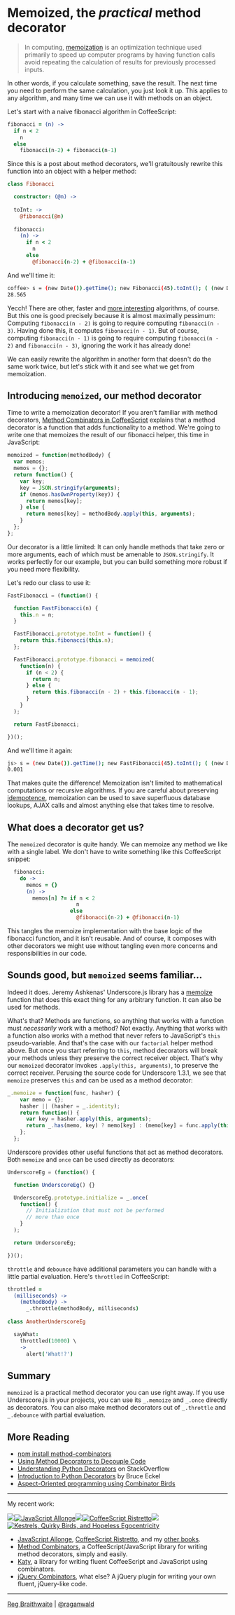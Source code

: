 Memoized, the *practical* method decorator
=========================================

> In computing, [memoization] is an optimization technique used primarily to speed up computer programs by having function calls avoid repeating the calculation of results for previously processed inputs.

[memoization]: https://en.wikipedia.org/wiki/Memoization

In other words, if you calculate something, save the result. The next time you need to perform the same calculation, you just look it up. This applies to any algorithm, and many time we can use it with methods on an object.

Let's start with a naive fibonacci algorithm in CoffeeScript:

```coffeescript
fibonacci = (n) ->
  if n < 2
    n
  else
    fibonacci(n-2) + fibonacci(n-1)
```

Since this is a post about method decorators, we'll gratuitously rewrite this function into an object with a helper method:

```coffeescript
class Fibonacci

  constructor: (@n) ->
  
  toInt: ->
    @fibonacci(@n)
  
  fibonacci:
    (n) ->
      if n < 2
        n
      else
        @fibonacci(n-2) + @fibonacci(n-1)
```
    
And we'll time it:
      
```bash
coffee> s = (new Date()).getTime(); new Fibonacci(45).toInt(); ( (new Date()).getTime() - s ) / 1000
28.565
```

Yecch! There are other, faster and [more interesting][matrix] algorithms, of course. But this one is good precisely because it is almost maximally pessimum: Computing `fibonacci(n - 2)` is going to require computing `fibonacci(n - 3)`. Having done this, it computes `fibonacci(n - 1)`. But of course, computing `fibonacci(n - 1)` is going to require computing `fibonacci(n - 2)` and `fibonacci(n - 3)`, ignoring the work it has already done!

[matrix]: https://github.com/raganwald/homoiconic/blob/master/2008-12-12/fibonacci.md "A program to compute the nth Fibonacci number"

We can easily rewrite the algorithm in another form that doesn't do the same work twice, but let's stick with it and see what we get from memoization. 

Introducing `memoized`, our method decorator
--------------------------------------------

Time to write a memoization decorator! If you aren't familiar with method decorators, [Method Combinators in CoffeeScript][mcc] explains that a method decorator is a function that adds functionality to a method. We're going to write one that memoizes the result of our fibonacci helper, this time in JavaScript:

[mcc]: https://github.com/raganwald/homoiconic/blob/master/2012/08/method-decorators-and-combinators-in-coffeescript.md#method-combinators-in-coffeescript

```javascript
memoized = function(methodBody) {
  var memos;
  memos = {};
  return function() {
    var key;
    key = JSON.stringify(arguments);
    if (memos.hasOwnProperty(key)) { 
      return memos[key];
    } else {
      return memos[key] = methodBody.apply(this, arguments);
    }
  };
};
```

Our decorator is a little limited: It can only handle methods that take zero or more arguments, each of which must be amenable to `JSON.stringify`. It works perfectly for our example, but you can build something more robust if you need more flexibility.

Let's redo our class to use it:

```javascript
FastFibonacci = (function() {

  function FastFibonacci(n) {
    this.n = n;
  }

  FastFibonacci.prototype.toInt = function() {
    return this.fibonacci(this.n);
  };

  FastFibonacci.prototype.fibonacci = memoized(
    function(n) {
      if (n < 2) {
        return n;
      } else {
        return this.fibonacci(n - 2) + this.fibonacci(n - 1);
      }
    }
  );

  return FastFibonacci;

})();
```
    
And we'll time it again:
      
```bash
js> s = (new Date()).getTime(); new FastFibonacci(45).toInt(); ( (new Date()).getTime() - s ) / 1000
0.001
```

That makes quite the difference! Memoization isn't limited to mathematical computations or recursive algorithms. If you are careful about preserving [idempotence], memoization can be used to save superfluous database lookups, AJAX calls and almost anything else that takes time to resolve.

[idempotence]: https://en.wikipedia.org/wiki/Idempotence

What does a decorator get us?
-----------------------------

The `memoized` decorator is quite handy. We can memoize any method we like with a single label. We don't have to write something like this CoffeeScript snippet:

```coffeescript
  fibonacci:
    do ->
      memos = {}
      (n) ->
        memos[n] ?= if n < 2
                      n
                    else
                      @fibonacci(n-2) + @fibonacci(n-1)
```

This tangles the memoize implementation with the base logic of the fibonacci function, and it isn't reusable. And of course, it composes with other decorators we might use without tangling even more concerns and responsibilities in our code.

Sounds good, but `memoized` seems familiar...
--------------------------------------------

Indeed it does. Jeremy Ashkenas' Underscore.js library has a [memoize] function that does this exact thing for any arbitrary function. It can also be used for methods.

[memoize]: http://underscorejs.org/#memoize

What's that? Methods are functions, so anything that works with a function must *necessarily* work with a method? Not exactly. Anything that works with a function also works with a method that never refers to JavaScript's `this` pseudo-variable. And that's the case with our `factorial` helper method above. But once you start referring to `this`, method decorators will break your methods unless they preserve the correct receiver object. That's why our `memoized` decorator invokes `.apply(this, arguments)`, to preserve the correct receiver. Perusing the source code for Underscore 1.3.1, we see that `memoize` preserves `this` and can be used as a method decorator:

```javascript
_.memoize = function(func, hasher) {
    var memo = {};
    hasher || (hasher = _.identity);
    return function() {
      var key = hasher.apply(this, arguments);
      return _.has(memo, key) ? memo[key] : (memo[key] = func.apply(this, arguments));
    };
  };
```

Underscore provides other useful functions that act as method decorators. Both `memoize` and `once` can be used directly as decorators:

[once]: http://underscorejs.org/#once

```javascript
UnderscoreEg = (function() {

  function UnderscoreEg() {}

  UnderscoreEg.prototype.initialize = _.once(
    function() {
      // Initialization that must not be performed
      // more than once
    }
  );

  return UnderscoreEg;

})();
```

`throttle` and `debounce` have additional parameters you can handle with a little partial evaluation. Here's `throttled` in CoffeeScript:

[throttle]: http://underscorejs.org/#throttle
[debounce]: http://underscorejs.org/#debounce

```coffeescript
throttled = 
  (milliseconds) ->
    (methodBody) ->
      _.throttle(methodBody, milliseconds)
    
class AnotherUnderscoreEg

  sayWhat:
    throttled(10000) \
    ->
      alert('What!?')
```

Summary
-------

`memoized` is a practical method decorator you can use right away. If you use Underscore.js in your projects, you can use its `_.memoize` and `_.once` directly as decorators. You can also make method decorators out of `_.throttle` and `_.debounce` with partial evaluation.

More Reading
---

* [npm install method-combinators](https://github.com/raganwald/method-combinators)
* [Using Method Decorators to Decouple Code](https://github.com/raganwald/homoiconic/blob/master/2012/08/decoupling_with_method_decorators.md#using-method-decorators-to-decouple-code)
* [Understanding Python Decorators](http://stackoverflow.com/questions/739654/understanding-python-decorators) on StackOverflow
* [Introduction to Python Decorators](http://www.artima.com/weblogs/viewpost.jsp?thread=240808) by Bruce Eckel
* [Aspect-Oriented programming using Combinator Birds](https://github.com/raganwald/homoiconic/blob/master/2008-11-07/from_birds_that_compose_to_method_advice.markdown#aspect-oriented-programming-in-ruby-using-combinator-birds)

---

My recent work:

![](http://i.minus.com/iL337yTdgFj7.png)[![JavaScript Allonge](http://i.minus.com/iW2E1A8M5UWe6.jpeg)](http://leanpub.com/javascript-allonge "JavaScript Allongé")![](http://i.minus.com/iL337yTdgFj7.png)[![CoffeeScript Ristretto](http://i.minus.com/iMmGxzIZkHSLD.jpeg)](http://leanpub.com/coffeescript-ristretto "CoffeeScript Ristretto")![](http://i.minus.com/iL337yTdgFj7.png)[![Kestrels, Quirky Birds, and Hopeless Egocentricity](http://i.minus.com/ibw1f1ARQ4bhi1.jpeg)](http://leanpub.com/combinators "Kestrels, Quirky Birds, and Hopeless Egocentricity")

* [JavaScript Allonge](http://leanpub.com/javascript-allonge), [CoffeeScript Ristretto](http://leanpub.com/coffeescript-ristretto), and my [other books](http://leanpub.com/u/raganwald).
* [Method Combinators](https://github.com/raganwald/method-combinators), a CoffeeScript/JavaScript library for writing method decorators, simply and easily.
* [Katy](http://github.com/raganwald/Katy), a library for writing fluent CoffeeScript and JavaScript using combinators.
* [jQuery Combinators](http://githiub.com/raganwald/jquery-combinators), what else? A jQuery plugin for writing your own fluent, jQuery-like code.  

---

[Reg Braithwaite](http://braythwayt.com) | [@raganwald](http://twitter.com/raganwald)